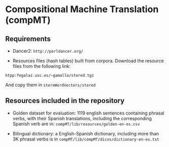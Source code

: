 # Compositional Machine Translation (compMT)

## Requirements

* Dancer2: ```http://perldancer.org/```

* Resources files (hash tables) built from corpora. Download the resource files from the following link:

```
htpp:fegalaz.usc.es/~gamallo/stored.tgz
```

And copy them in `storeWordVectors/stored`

## Resources included in the repository

* Golden dataset for evaluation: 1119 english sentences containing phrasal verbs, with their Spanish translations, including the corresponding Spanish verb are in: `compMT/lib/resources/golden-en-es.csv`

* Bilingual dictionary: a English-Spanish dictionary, including more than 3K phrasal verbs is in `compMT/lib/compMT/dicos/dictionary-en-es.txt`
